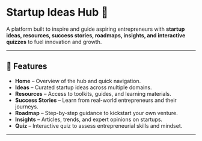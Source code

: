 # Startup Ideas Hub 🚀

A platform built to inspire and guide aspiring entrepreneurs with **startup ideas, resources, success stories, roadmaps, insights, and interactive quizzes** to fuel innovation and growth.  

--- 
 
## 🚀 Features  

- **Home** – Overview of the hub and quick navigation.  
- **Ideas** – Curated startup ideas across multiple domains.  
- **Resources** – Access to toolkits, guides, and learning materials.  
- **Success Stories** – Learn from real-world entrepreneurs and their journeys.  
- **Roadmap** – Step-by-step guidance to kickstart your own venture.  
- **Insights** – Articles, trends, and expert opinions on startups.   
- **Quiz** – Interactive quiz to assess entrepreneurial skills and mindset.  

--- 


